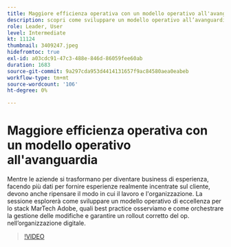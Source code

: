 ```yaml
---
title: Maggiore efficienza operativa con un modello operativo all'avanguardia
description: scopri come sviluppare un modello operativo all’avanguardia per lo stack MarTech Adobe, quali best practice osserviamo
role: Leader, User
level: Intermediate
kt: 11124
thumbnail: 3409247.jpeg
hidefromtoc: true
exl-id: a03cdc91-47c3-488e-846d-86059fee60ab
duration: 1683
source-git-commit: 9a297cda953d4414131657f9ac84580aea0eabeb
workflow-type: tm+mt
source-wordcount: '106'
ht-degree: 0%

---
```


# Maggiore efficienza operativa con un modello operativo all&#39;avanguardia

Mentre le aziende si trasformano per diventare business di esperienza, facendo più dati per fornire esperienze realmente incentrate sul cliente, devono anche ripensare il modo in cui il lavoro e l&#39;organizzazione. La sessione esplorerà come sviluppare un modello operativo di eccellenza per lo stack MarTech Adobe, quali best practice osserviamo e come orchestrare la gestione delle modifiche e garantire un rollout corretto del op. nell’organizzazione digitale.

>[!VIDEO](https://video.tv.adobe.com/v/3409247/?quality=12&learn=on)
